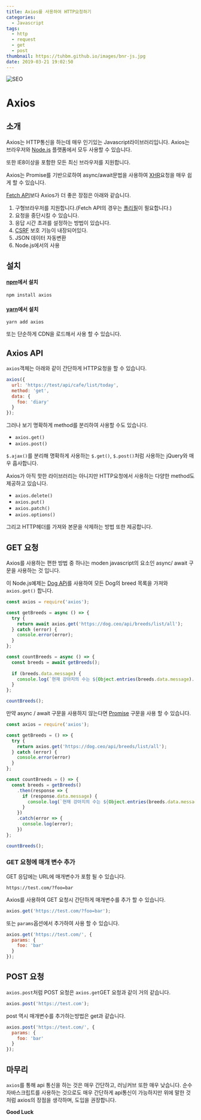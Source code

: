 ```yaml
---
title: Axios를 사용하여 HTTP요청하기
categories:
  - Javascript
tags:
  - http
  - request
  - get
  - post
thumbnail: https://tuhbm.github.io/images/bnr-js.jpg
date: 2019-03-21 19:02:50
---
```

![SEO](https://tuhbm.github.io/images/javascript/img_axios.png)

# Axios

## 소개
Axios는 HTTP통신을 하는데 매우 인기있는 Javascript라이브러리입니다. Axios는 브라우저와 [Node.js](https://flaviocopes.com/nodejs/) 플랫폼에서 모두 사용할 수 있습니다.

또한 IE8이상을 포함한 모든 최신 브라우저를 지원합니다.



Axios는 Promise를 기반으로하여 async/await문법을 사용하여 [XHR](https://flaviocopes.com/xhr/)요청을 매우 쉽게 할 수 있습니다.

[Fetch API](https://flaviocopes.com/fetch-api/)보다 Axios가 더 좋은 장점은 아래와 같습니다.

1. 구형브라우저를 지원합니다.(Fetch API의 경우는 [폴리필](http://hacks.mozilla.or.kr/2014/12/an-easier-way-of-using-polyfills/)이 필요합니다.)
2. 요청을 중단시킬 수 있습니다.
3. 응답 시간 초과를 설정하는 방법이 있습니다.
4. [CSRF](https://laravel.kr/docs/5.5/csrf) 보호 기능이 내장되어있다.
5. JSON 데이터 자동변환
6. Node.js에서의 사용
<!-- more -->

## 설치

#### [npm](https://flaviocopes.com/npm/)에서 설치

```text
npm install axios
```

#### [yarn](https://flaviocopes.com/yarn/)에서 설치

```text
yarn add axios
```

또는 단순하게 CDN을 로드해서 사용 할 수 있습니다.



## Axios API

`axios`객체는 아래와 같이 간단하게 HTTP요청을 할 수 있습니다.

```javascript
axios({
  url: 'https://test/api/cafe/list/today',
  method: 'get',
  data: {
    foo: 'diary'
  }
});
```

그러나 보기 명확하게 method를 분리하여 사용할 수도 있습니다.

- `axios.get()`
- `axios.post()`

`$.ajax()`를 분리해 명확하게 사용하는 `$.get()`, `$.post()`처럼 사용하는 jQuery와 매우 흡사합니다.



Axios가 아직 핫한 라이브러리는 아니지만 HTTP요청에서 사용하는 다양한 method도 제공하고 있습니다.

- `axios.delete()`
- `axios.put()`
- `axios.patch()`
- `axios.options()`

그리고 HTTP헤더를 가져와 본문을 삭제하는 방법 또한 제공합니다.



## GET 요청

Axios를 사용하는 편한 방법 중 하나는 moden javascript의 요소인 async/ await 구문을 사용하는 것 입니다.

이 Node.js예제는 [Dog APi](https://dog.ceo/)를 사용하여 모든 Dog의 breed 목록을 가져와 `axios.get()` 합니다.

```javascript
const axios = require('axios');

const getBreeds = async () => {
  try {
    return await axios.get('https://dog.ceo/api/breeds/list/all');
  } catch (error) {
    console.error(error);
  }
};

const countBreeds = async () => {
  const breeds = await getBreeds();
  
  if (breeds.data.message) {
    console.log(`현재 강아지의 수는 ${Object.entries(breeds.data.message).length}입니다.`);
  }
};

countBreeds();
```



만약 async / await 구문을 사용하지 않는다면 [Promise](https://flaviocopes.com/javascript-promises/) 구문을 사용 할 수 있습니다.

```javascript
const axios = require('axios');

const getBreeds = () => {
  try {
    return axios.get('https://dog.ceo/api/breeds/list/all');
  } catch (error) {
    console.error(error)
  }
};

const countBreeds = () => {
  const breeds = getBreeds()
  	.then(response => {
      if (response.data.message) {
        console.log(`현재 강아지의 수는 ${Object.entries(breeds.data.message).length}입니다.`);
      }
  	})
  	.catch(error => {
      console.log(error);
  	})
};

countBreeds();
```



### GET 요청에 매개 변수 추가

GET 응답에는 URL에 매개변수가 포함 될 수 있습니다.

`https://test.com/?foo=bar`

Axios를 사용하여 GET 요청시 간단하게 매개변수를 추가 할 수 있습니다.

```javascript
axios.get('https://test.com/?foo=bar');
```

또는 `params`옵션에서 추가하여 사용 할 수 있습니다.

```javascript
axios.get('https://test.com/', {
  params: {
    foo: 'bar'
  }
});
```



## POST 요청

 `axios.post`처럼 POST 요청은 `axios.get`GET 요청과 같이 거의 같습니다. 

```javascript
axios.post('https://test.com');
```

post 역시 매개변수를 추가하는방법은 get과 같습니다.

```javascript
axios.post('https://test.com/', {
  params: {
    foo: 'bar'
  }
});
```



## 마무리

`axios`를 통해 api 통신을 하는 것은 매우 간단하고, 러닝커브 또한 매우 낮습니다. 순수 자바스크립트를 사용하는 것으로도 매우 간단하게 api통신이 가능하지만 위에 말한 것처럼 axios의 장점을 생각하며, 도입을 권장합니다.

**Good Luck**